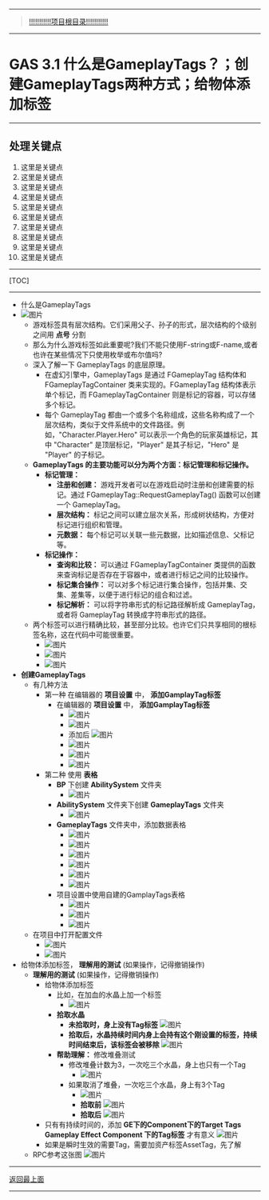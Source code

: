 ___________________________________________________________________________________________
> [!!!!!!!!!!!项目根目录!!!!!!!!!!!](./!!!!!!!!!!!项目目录!!!!!!!!!!!.md)

___________________________________________________________________________________________

# GAS 3.1 什么是GameplayTags？；创建GameplayTags两种方式；给物体添加标签
___________________________________________________________________________________________
## 处理关键点
1. 这里是关键点
2. 这里是关键点
3. 这里是关键点
4. 这里是关键点
5. 这里是关键点
6. 这里是关键点
7. 这里是关键点
8. 这里是关键点
9. 这里是关键点
10. 这里是关键点
___________________________________________________________________________________________

[TOC]

___________________________________________________________________________________________

- 什么是GameplayTags 
- ![图片](https://github.com/liyunlong618/MyNote/blob/master/%E8%99%9A%E5%B9%BBC++/%E6%A8%A1%E5%9D%97/GAS/GAS%E7%AC%AC%E4%BA%8C%E5%AD%A3-%E6%9A%97%E9%BB%91%E7%A0%B4%E5%9D%8F%E7%A5%9ELike%E6%B8%B8%E6%88%8F/%E9%85%8D%E5%9B%BE/GAS_3.1/GAS%203.1%20%E4%BB%80%E4%B9%88%E6%98%AFGameplayTags%EF%BC%9F%EF%BC%9B%E5%88%9B%E5%BB%BAGameplayTags%E4%B8%A4%E7%A7%8D%E6%96%B9%E5%BC%8F%EF%BC%9B%E7%BB%99%E7%89%A9%E4%BD%93%E6%B7%BB%E5%8A%A0%E6%A0%87%E7%AD%BE-%E5%B9%95%E5%B8%83%E5%9B%BE%E7%89%87-977836-567347.png?raw=true)
    - 游戏标签具有层次结构。它们采用父子、孙子的形式，层次结构的个级别之间用 **点号** 分割
    - 那么为什么游戏标签如此重要呢?我们不能只使用F-string或F-name,或者也许在某些情况下只使用枚举或布尔值吗?
    - 深入了解一下 GameplayTags 的底层原理。
        - 在虚幻引擎中，GameplayTags 是通过 FGameplayTag 结构体和 FGameplayTagContainer 类来实现的。FGameplayTag 结构体表示单个标记，而 FGameplayTagContainer 则是标记的容器，可以存储多个标记。
        - 每个 GameplayTag 都由一个或多个名称组成，这些名称构成了一个层次结构，类似于文件系统中的文件路径。例如，"Character.Player.Hero" 可以表示一个角色的玩家英雄标记，其中 "Character" 是顶层标记，"Player" 是其子标记，"Hero" 是 "Player" 的子标记。
    - **GameplayTags 的主要功能可以分为两个方面：标记管理和标记操作。**
        - **标记管理：**
            - **注册和创建：** 游戏开发者可以在游戏启动时注册和创建需要的标记。通过 FGameplayTag::RequestGameplayTag() 函数可以创建一个 GameplayTag。
            - **层次结构：** 标记之间可以建立层次关系，形成树状结构，方便对标记进行组织和管理。
            - **元数据：** 每个标记可以关联一些元数据，比如描述信息、父标记等。
        - **标记操作：**
            - **查询和比较：** 可以通过 FGameplayTagContainer 类提供的函数来查询标记是否存在于容器中，或者进行标记之间的比较操作。
            - **标记集合操作：** 可以对多个标记进行集合操作，包括并集、交集、差集等，以便于进行标记的组合和过滤。
            - **标记解析：** 可以将字符串形式的标记路径解析成 GameplayTag，或者将 GameplayTag 转换成字符串形式的路径。
    - 两个标签可以进行精确比较，甚至部分比较。也许它们只共享相同的根标签名称，这在代码中可能很重要。
        -  ![图片](https://github.com/liyunlong618/MyNote/blob/master/%E8%99%9A%E5%B9%BBC++/%E6%A8%A1%E5%9D%97/GAS/GAS%E7%AC%AC%E4%BA%8C%E5%AD%A3-%E6%9A%97%E9%BB%91%E7%A0%B4%E5%9D%8F%E7%A5%9ELike%E6%B8%B8%E6%88%8F/%E9%85%8D%E5%9B%BE/GAS_3.1/GAS%203.1%20%E4%BB%80%E4%B9%88%E6%98%AFGameplayTags%EF%BC%9F%EF%BC%9B%E5%88%9B%E5%BB%BAGameplayTags%E4%B8%A4%E7%A7%8D%E6%96%B9%E5%BC%8F%EF%BC%9B%E7%BB%99%E7%89%A9%E4%BD%93%E6%B7%BB%E5%8A%A0%E6%A0%87%E7%AD%BE-%E5%B9%95%E5%B8%83%E5%9B%BE%E7%89%87-287284-620511.png?raw=true)
        -  ![图片](https://github.com/liyunlong618/MyNote/blob/master/%E8%99%9A%E5%B9%BBC++/%E6%A8%A1%E5%9D%97/GAS/GAS%E7%AC%AC%E4%BA%8C%E5%AD%A3-%E6%9A%97%E9%BB%91%E7%A0%B4%E5%9D%8F%E7%A5%9ELike%E6%B8%B8%E6%88%8F/%E9%85%8D%E5%9B%BE/GAS_3.1/GAS%203.1%20%E4%BB%80%E4%B9%88%E6%98%AFGameplayTags%EF%BC%9F%EF%BC%9B%E5%88%9B%E5%BB%BAGameplayTags%E4%B8%A4%E7%A7%8D%E6%96%B9%E5%BC%8F%EF%BC%9B%E7%BB%99%E7%89%A9%E4%BD%93%E6%B7%BB%E5%8A%A0%E6%A0%87%E7%AD%BE-%E5%B9%95%E5%B8%83%E5%9B%BE%E7%89%87-125188-983981.png?raw=true)
        -  ![图片](https://github.com/liyunlong618/MyNote/blob/master/%E8%99%9A%E5%B9%BBC++/%E6%A8%A1%E5%9D%97/GAS/GAS%E7%AC%AC%E4%BA%8C%E5%AD%A3-%E6%9A%97%E9%BB%91%E7%A0%B4%E5%9D%8F%E7%A5%9ELike%E6%B8%B8%E6%88%8F/%E9%85%8D%E5%9B%BE/GAS_3.1/GAS%203.1%20%E4%BB%80%E4%B9%88%E6%98%AFGameplayTags%EF%BC%9F%EF%BC%9B%E5%88%9B%E5%BB%BAGameplayTags%E4%B8%A4%E7%A7%8D%E6%96%B9%E5%BC%8F%EF%BC%9B%E7%BB%99%E7%89%A9%E4%BD%93%E6%B7%BB%E5%8A%A0%E6%A0%87%E7%AD%BE-%E5%B9%95%E5%B8%83%E5%9B%BE%E7%89%87-444596-69816.png?raw=true)
- **创建GameplayTags**
    - 有几种方法
        - 第一种 在编辑器的 **项目设置** 中， **添加GamplayTag标签**
            - 在编辑器的 **项目设置** 中， **添加GamplayTag标签**
                -  ![图片](https://github.com/liyunlong618/MyNote/blob/master/%E8%99%9A%E5%B9%BBC++/%E6%A8%A1%E5%9D%97/GAS/GAS%E7%AC%AC%E4%BA%8C%E5%AD%A3-%E6%9A%97%E9%BB%91%E7%A0%B4%E5%9D%8F%E7%A5%9ELike%E6%B8%B8%E6%88%8F/%E9%85%8D%E5%9B%BE/GAS_3.1/GAS%203.1%20%E4%BB%80%E4%B9%88%E6%98%AFGameplayTags%EF%BC%9F%EF%BC%9B%E5%88%9B%E5%BB%BAGameplayTags%E4%B8%A4%E7%A7%8D%E6%96%B9%E5%BC%8F%EF%BC%9B%E7%BB%99%E7%89%A9%E4%BD%93%E6%B7%BB%E5%8A%A0%E6%A0%87%E7%AD%BE-%E5%B9%95%E5%B8%83%E5%9B%BE%E7%89%87-476031-313668.png?raw=true)
                -  ![图片](https://github.com/liyunlong618/MyNote/blob/master/%E8%99%9A%E5%B9%BBC++/%E6%A8%A1%E5%9D%97/GAS/GAS%E7%AC%AC%E4%BA%8C%E5%AD%A3-%E6%9A%97%E9%BB%91%E7%A0%B4%E5%9D%8F%E7%A5%9ELike%E6%B8%B8%E6%88%8F/%E9%85%8D%E5%9B%BE/GAS_3.1/GAS%203.1%20%E4%BB%80%E4%B9%88%E6%98%AFGameplayTags%EF%BC%9F%EF%BC%9B%E5%88%9B%E5%BB%BAGameplayTags%E4%B8%A4%E7%A7%8D%E6%96%B9%E5%BC%8F%EF%BC%9B%E7%BB%99%E7%89%A9%E4%BD%93%E6%B7%BB%E5%8A%A0%E6%A0%87%E7%AD%BE-%E5%B9%95%E5%B8%83%E5%9B%BE%E7%89%87-138446-208989.png?raw=true)
                - 添加后 ![图片](https://github.com/liyunlong618/MyNote/blob/master/%E8%99%9A%E5%B9%BBC++/%E6%A8%A1%E5%9D%97/GAS/GAS%E7%AC%AC%E4%BA%8C%E5%AD%A3-%E6%9A%97%E9%BB%91%E7%A0%B4%E5%9D%8F%E7%A5%9ELike%E6%B8%B8%E6%88%8F/%E9%85%8D%E5%9B%BE/GAS_3.1/GAS%203.1%20%E4%BB%80%E4%B9%88%E6%98%AFGameplayTags%EF%BC%9F%EF%BC%9B%E5%88%9B%E5%BB%BAGameplayTags%E4%B8%A4%E7%A7%8D%E6%96%B9%E5%BC%8F%EF%BC%9B%E7%BB%99%E7%89%A9%E4%BD%93%E6%B7%BB%E5%8A%A0%E6%A0%87%E7%AD%BE-%E5%B9%95%E5%B8%83%E5%9B%BE%E7%89%87-471140-480224.png?raw=true)
                -  ![图片](https://github.com/liyunlong618/MyNote/blob/master/%E8%99%9A%E5%B9%BBC++/%E6%A8%A1%E5%9D%97/GAS/GAS%E7%AC%AC%E4%BA%8C%E5%AD%A3-%E6%9A%97%E9%BB%91%E7%A0%B4%E5%9D%8F%E7%A5%9ELike%E6%B8%B8%E6%88%8F/%E9%85%8D%E5%9B%BE/GAS_3.1/GAS%203.1%20%E4%BB%80%E4%B9%88%E6%98%AFGameplayTags%EF%BC%9F%EF%BC%9B%E5%88%9B%E5%BB%BAGameplayTags%E4%B8%A4%E7%A7%8D%E6%96%B9%E5%BC%8F%EF%BC%9B%E7%BB%99%E7%89%A9%E4%BD%93%E6%B7%BB%E5%8A%A0%E6%A0%87%E7%AD%BE-%E5%B9%95%E5%B8%83%E5%9B%BE%E7%89%87-391491-235380.png?raw=true)
                -  ![图片](https://github.com/liyunlong618/MyNote/blob/master/%E8%99%9A%E5%B9%BBC++/%E6%A8%A1%E5%9D%97/GAS/GAS%E7%AC%AC%E4%BA%8C%E5%AD%A3-%E6%9A%97%E9%BB%91%E7%A0%B4%E5%9D%8F%E7%A5%9ELike%E6%B8%B8%E6%88%8F/%E9%85%8D%E5%9B%BE/GAS_3.1/GAS%203.1%20%E4%BB%80%E4%B9%88%E6%98%AFGameplayTags%EF%BC%9F%EF%BC%9B%E5%88%9B%E5%BB%BAGameplayTags%E4%B8%A4%E7%A7%8D%E6%96%B9%E5%BC%8F%EF%BC%9B%E7%BB%99%E7%89%A9%E4%BD%93%E6%B7%BB%E5%8A%A0%E6%A0%87%E7%AD%BE-%E5%B9%95%E5%B8%83%E5%9B%BE%E7%89%87-389900-2036.png?raw=true)
                -  ![图片](https://github.com/liyunlong618/MyNote/blob/master/%E8%99%9A%E5%B9%BBC++/%E6%A8%A1%E5%9D%97/GAS/GAS%E7%AC%AC%E4%BA%8C%E5%AD%A3-%E6%9A%97%E9%BB%91%E7%A0%B4%E5%9D%8F%E7%A5%9ELike%E6%B8%B8%E6%88%8F/%E9%85%8D%E5%9B%BE/GAS_3.1/GAS%203.1%20%E4%BB%80%E4%B9%88%E6%98%AFGameplayTags%EF%BC%9F%EF%BC%9B%E5%88%9B%E5%BB%BAGameplayTags%E4%B8%A4%E7%A7%8D%E6%96%B9%E5%BC%8F%EF%BC%9B%E7%BB%99%E7%89%A9%E4%BD%93%E6%B7%BB%E5%8A%A0%E6%A0%87%E7%AD%BE-%E5%B9%95%E5%B8%83%E5%9B%BE%E7%89%87-524022-987358.png?raw=true)
        - 第二种 使用 **表格**
            - **BP** 下创建 **AbilitySystem** 文件夹
                -  ![图片](https://github.com/liyunlong618/MyNote/blob/master/%E8%99%9A%E5%B9%BBC++/%E6%A8%A1%E5%9D%97/GAS/GAS%E7%AC%AC%E4%BA%8C%E5%AD%A3-%E6%9A%97%E9%BB%91%E7%A0%B4%E5%9D%8F%E7%A5%9ELike%E6%B8%B8%E6%88%8F/%E9%85%8D%E5%9B%BE/GAS_3.1/GAS%203.1%20%E4%BB%80%E4%B9%88%E6%98%AFGameplayTags%EF%BC%9F%EF%BC%9B%E5%88%9B%E5%BB%BAGameplayTags%E4%B8%A4%E7%A7%8D%E6%96%B9%E5%BC%8F%EF%BC%9B%E7%BB%99%E7%89%A9%E4%BD%93%E6%B7%BB%E5%8A%A0%E6%A0%87%E7%AD%BE-%E5%B9%95%E5%B8%83%E5%9B%BE%E7%89%87-860045-9652.png?raw=true)
            - **AbilitySystem** 文件夹下创建 **GameplayTags** 文件夹
                -  ![图片](https://github.com/liyunlong618/MyNote/blob/master/%E8%99%9A%E5%B9%BBC++/%E6%A8%A1%E5%9D%97/GAS/GAS%E7%AC%AC%E4%BA%8C%E5%AD%A3-%E6%9A%97%E9%BB%91%E7%A0%B4%E5%9D%8F%E7%A5%9ELike%E6%B8%B8%E6%88%8F/%E9%85%8D%E5%9B%BE/GAS_3.1/GAS%203.1%20%E4%BB%80%E4%B9%88%E6%98%AFGameplayTags%EF%BC%9F%EF%BC%9B%E5%88%9B%E5%BB%BAGameplayTags%E4%B8%A4%E7%A7%8D%E6%96%B9%E5%BC%8F%EF%BC%9B%E7%BB%99%E7%89%A9%E4%BD%93%E6%B7%BB%E5%8A%A0%E6%A0%87%E7%AD%BE-%E5%B9%95%E5%B8%83%E5%9B%BE%E7%89%87-493953-526254.png?raw=true)
            - **GameplayTags** 文件夹中，添加数据表格
                -  ![图片](https://github.com/liyunlong618/MyNote/blob/master/%E8%99%9A%E5%B9%BBC++/%E6%A8%A1%E5%9D%97/GAS/GAS%E7%AC%AC%E4%BA%8C%E5%AD%A3-%E6%9A%97%E9%BB%91%E7%A0%B4%E5%9D%8F%E7%A5%9ELike%E6%B8%B8%E6%88%8F/%E9%85%8D%E5%9B%BE/GAS_3.1/GAS%203.1%20%E4%BB%80%E4%B9%88%E6%98%AFGameplayTags%EF%BC%9F%EF%BC%9B%E5%88%9B%E5%BB%BAGameplayTags%E4%B8%A4%E7%A7%8D%E6%96%B9%E5%BC%8F%EF%BC%9B%E7%BB%99%E7%89%A9%E4%BD%93%E6%B7%BB%E5%8A%A0%E6%A0%87%E7%AD%BE-%E5%B9%95%E5%B8%83%E5%9B%BE%E7%89%87-491467-549912.png?raw=true)
                -  ![图片](https://github.com/liyunlong618/MyNote/blob/master/%E8%99%9A%E5%B9%BBC++/%E6%A8%A1%E5%9D%97/GAS/GAS%E7%AC%AC%E4%BA%8C%E5%AD%A3-%E6%9A%97%E9%BB%91%E7%A0%B4%E5%9D%8F%E7%A5%9ELike%E6%B8%B8%E6%88%8F/%E9%85%8D%E5%9B%BE/GAS_3.1/GAS%203.1%20%E4%BB%80%E4%B9%88%E6%98%AFGameplayTags%EF%BC%9F%EF%BC%9B%E5%88%9B%E5%BB%BAGameplayTags%E4%B8%A4%E7%A7%8D%E6%96%B9%E5%BC%8F%EF%BC%9B%E7%BB%99%E7%89%A9%E4%BD%93%E6%B7%BB%E5%8A%A0%E6%A0%87%E7%AD%BE-%E5%B9%95%E5%B8%83%E5%9B%BE%E7%89%87-163058-452606.png?raw=true)
                -  ![图片](https://github.com/liyunlong618/MyNote/blob/master/%E8%99%9A%E5%B9%BBC++/%E6%A8%A1%E5%9D%97/GAS/GAS%E7%AC%AC%E4%BA%8C%E5%AD%A3-%E6%9A%97%E9%BB%91%E7%A0%B4%E5%9D%8F%E7%A5%9ELike%E6%B8%B8%E6%88%8F/%E9%85%8D%E5%9B%BE/GAS_3.1/GAS%203.1%20%E4%BB%80%E4%B9%88%E6%98%AFGameplayTags%EF%BC%9F%EF%BC%9B%E5%88%9B%E5%BB%BAGameplayTags%E4%B8%A4%E7%A7%8D%E6%96%B9%E5%BC%8F%EF%BC%9B%E7%BB%99%E7%89%A9%E4%BD%93%E6%B7%BB%E5%8A%A0%E6%A0%87%E7%AD%BE-%E5%B9%95%E5%B8%83%E5%9B%BE%E7%89%87-844642-413516.png?raw=true)
                -  ![图片](https://github.com/liyunlong618/MyNote/blob/master/%E8%99%9A%E5%B9%BBC++/%E6%A8%A1%E5%9D%97/GAS/GAS%E7%AC%AC%E4%BA%8C%E5%AD%A3-%E6%9A%97%E9%BB%91%E7%A0%B4%E5%9D%8F%E7%A5%9ELike%E6%B8%B8%E6%88%8F/%E9%85%8D%E5%9B%BE/GAS_3.1/GAS%203.1%20%E4%BB%80%E4%B9%88%E6%98%AFGameplayTags%EF%BC%9F%EF%BC%9B%E5%88%9B%E5%BB%BAGameplayTags%E4%B8%A4%E7%A7%8D%E6%96%B9%E5%BC%8F%EF%BC%9B%E7%BB%99%E7%89%A9%E4%BD%93%E6%B7%BB%E5%8A%A0%E6%A0%87%E7%AD%BE-%E5%B9%95%E5%B8%83%E5%9B%BE%E7%89%87-518630-953758.png?raw=true)
                -  ![图片](https://github.com/liyunlong618/MyNote/blob/master/%E8%99%9A%E5%B9%BBC++/%E6%A8%A1%E5%9D%97/GAS/GAS%E7%AC%AC%E4%BA%8C%E5%AD%A3-%E6%9A%97%E9%BB%91%E7%A0%B4%E5%9D%8F%E7%A5%9ELike%E6%B8%B8%E6%88%8F/%E9%85%8D%E5%9B%BE/GAS_3.1/GAS%203.1%20%E4%BB%80%E4%B9%88%E6%98%AFGameplayTags%EF%BC%9F%EF%BC%9B%E5%88%9B%E5%BB%BAGameplayTags%E4%B8%A4%E7%A7%8D%E6%96%B9%E5%BC%8F%EF%BC%9B%E7%BB%99%E7%89%A9%E4%BD%93%E6%B7%BB%E5%8A%A0%E6%A0%87%E7%AD%BE-%E5%B9%95%E5%B8%83%E5%9B%BE%E7%89%87-948103-867766.png?raw=true)
                -  ![图片](https://github.com/liyunlong618/MyNote/blob/master/%E8%99%9A%E5%B9%BBC++/%E6%A8%A1%E5%9D%97/GAS/GAS%E7%AC%AC%E4%BA%8C%E5%AD%A3-%E6%9A%97%E9%BB%91%E7%A0%B4%E5%9D%8F%E7%A5%9ELike%E6%B8%B8%E6%88%8F/%E9%85%8D%E5%9B%BE/GAS_3.1/GAS%203.1%20%E4%BB%80%E4%B9%88%E6%98%AFGameplayTags%EF%BC%9F%EF%BC%9B%E5%88%9B%E5%BB%BAGameplayTags%E4%B8%A4%E7%A7%8D%E6%96%B9%E5%BC%8F%EF%BC%9B%E7%BB%99%E7%89%A9%E4%BD%93%E6%B7%BB%E5%8A%A0%E6%A0%87%E7%AD%BE-%E5%B9%95%E5%B8%83%E5%9B%BE%E7%89%87-354690-780860.png?raw=true)
            - 项目设置中使用自建的GamplayTags表格
                -  ![图片](https://github.com/liyunlong618/MyNote/blob/master/%E8%99%9A%E5%B9%BBC++/%E6%A8%A1%E5%9D%97/GAS/GAS%E7%AC%AC%E4%BA%8C%E5%AD%A3-%E6%9A%97%E9%BB%91%E7%A0%B4%E5%9D%8F%E7%A5%9ELike%E6%B8%B8%E6%88%8F/%E9%85%8D%E5%9B%BE/GAS_3.1/GAS%203.1%20%E4%BB%80%E4%B9%88%E6%98%AFGameplayTags%EF%BC%9F%EF%BC%9B%E5%88%9B%E5%BB%BAGameplayTags%E4%B8%A4%E7%A7%8D%E6%96%B9%E5%BC%8F%EF%BC%9B%E7%BB%99%E7%89%A9%E4%BD%93%E6%B7%BB%E5%8A%A0%E6%A0%87%E7%AD%BE-%E5%B9%95%E5%B8%83%E5%9B%BE%E7%89%87-851600-837116.png?raw=true)
                -  ![图片](https://github.com/liyunlong618/MyNote/blob/master/%E8%99%9A%E5%B9%BBC++/%E6%A8%A1%E5%9D%97/GAS/GAS%E7%AC%AC%E4%BA%8C%E5%AD%A3-%E6%9A%97%E9%BB%91%E7%A0%B4%E5%9D%8F%E7%A5%9ELike%E6%B8%B8%E6%88%8F/%E9%85%8D%E5%9B%BE/GAS_3.1/GAS%203.1%20%E4%BB%80%E4%B9%88%E6%98%AFGameplayTags%EF%BC%9F%EF%BC%9B%E5%88%9B%E5%BB%BAGameplayTags%E4%B8%A4%E7%A7%8D%E6%96%B9%E5%BC%8F%EF%BC%9B%E7%BB%99%E7%89%A9%E4%BD%93%E6%B7%BB%E5%8A%A0%E6%A0%87%E7%AD%BE-%E5%B9%95%E5%B8%83%E5%9B%BE%E7%89%87-730970-758902.png?raw=true)
                -  ![图片](https://github.com/liyunlong618/MyNote/blob/master/%E8%99%9A%E5%B9%BBC++/%E6%A8%A1%E5%9D%97/GAS/GAS%E7%AC%AC%E4%BA%8C%E5%AD%A3-%E6%9A%97%E9%BB%91%E7%A0%B4%E5%9D%8F%E7%A5%9ELike%E6%B8%B8%E6%88%8F/%E9%85%8D%E5%9B%BE/GAS_3.1/GAS%203.1%20%E4%BB%80%E4%B9%88%E6%98%AFGameplayTags%EF%BC%9F%EF%BC%9B%E5%88%9B%E5%BB%BAGameplayTags%E4%B8%A4%E7%A7%8D%E6%96%B9%E5%BC%8F%EF%BC%9B%E7%BB%99%E7%89%A9%E4%BD%93%E6%B7%BB%E5%8A%A0%E6%A0%87%E7%AD%BE-%E5%B9%95%E5%B8%83%E5%9B%BE%E7%89%87-631821-561960.png?raw=true)
    - 在项目中打开配置文件
        -  ![图片](https://github.com/liyunlong618/MyNote/blob/master/%E8%99%9A%E5%B9%BBC++/%E6%A8%A1%E5%9D%97/GAS/GAS%E7%AC%AC%E4%BA%8C%E5%AD%A3-%E6%9A%97%E9%BB%91%E7%A0%B4%E5%9D%8F%E7%A5%9ELike%E6%B8%B8%E6%88%8F/%E9%85%8D%E5%9B%BE/GAS_3.1/GAS%203.1%20%E4%BB%80%E4%B9%88%E6%98%AFGameplayTags%EF%BC%9F%EF%BC%9B%E5%88%9B%E5%BB%BAGameplayTags%E4%B8%A4%E7%A7%8D%E6%96%B9%E5%BC%8F%EF%BC%9B%E7%BB%99%E7%89%A9%E4%BD%93%E6%B7%BB%E5%8A%A0%E6%A0%87%E7%AD%BE-%E5%B9%95%E5%B8%83%E5%9B%BE%E7%89%87-900911-484275.png?raw=true)
        -  ![图片](https://github.com/liyunlong618/MyNote/blob/master/%E8%99%9A%E5%B9%BBC++/%E6%A8%A1%E5%9D%97/GAS/GAS%E7%AC%AC%E4%BA%8C%E5%AD%A3-%E6%9A%97%E9%BB%91%E7%A0%B4%E5%9D%8F%E7%A5%9ELike%E6%B8%B8%E6%88%8F/%E9%85%8D%E5%9B%BE/GAS_3.1/GAS%203.1%20%E4%BB%80%E4%B9%88%E6%98%AFGameplayTags%EF%BC%9F%EF%BC%9B%E5%88%9B%E5%BB%BAGameplayTags%E4%B8%A4%E7%A7%8D%E6%96%B9%E5%BC%8F%EF%BC%9B%E7%BB%99%E7%89%A9%E4%BD%93%E6%B7%BB%E5%8A%A0%E6%A0%87%E7%AD%BE-%E5%B9%95%E5%B8%83%E5%9B%BE%E7%89%87-395591-569251.png?raw=true)
- 给物体添加标签， **理解用的测试** (如果操作，记得撤销操作)
    - **理解用的测试** (如果操作，记得撤销操作)
        - 给物体添加标签
            - 比如，在加血的水晶上加一个标签
                -  ![图片](https://github.com/liyunlong618/MyNote/blob/master/%E8%99%9A%E5%B9%BBC++/%E6%A8%A1%E5%9D%97/GAS/GAS%E7%AC%AC%E4%BA%8C%E5%AD%A3-%E6%9A%97%E9%BB%91%E7%A0%B4%E5%9D%8F%E7%A5%9ELike%E6%B8%B8%E6%88%8F/%E9%85%8D%E5%9B%BE/GAS_3.1/GAS%203.1%20%E4%BB%80%E4%B9%88%E6%98%AFGameplayTags%EF%BC%9F%EF%BC%9B%E5%88%9B%E5%BB%BAGameplayTags%E4%B8%A4%E7%A7%8D%E6%96%B9%E5%BC%8F%EF%BC%9B%E7%BB%99%E7%89%A9%E4%BD%93%E6%B7%BB%E5%8A%A0%E6%A0%87%E7%AD%BE-%E5%B9%95%E5%B8%83%E5%9B%BE%E7%89%87-816784-408608.png?raw=true)
            - **拾取水晶**
                - **未拾取时，身上没有Tag标签** ![图片](https://github.com/liyunlong618/MyNote/blob/master/%E8%99%9A%E5%B9%BBC++/%E6%A8%A1%E5%9D%97/GAS/GAS%E7%AC%AC%E4%BA%8C%E5%AD%A3-%E6%9A%97%E9%BB%91%E7%A0%B4%E5%9D%8F%E7%A5%9ELike%E6%B8%B8%E6%88%8F/%E9%85%8D%E5%9B%BE/GAS_3.1/GAS%203.1%20%E4%BB%80%E4%B9%88%E6%98%AFGameplayTags%EF%BC%9F%EF%BC%9B%E5%88%9B%E5%BB%BAGameplayTags%E4%B8%A4%E7%A7%8D%E6%96%B9%E5%BC%8F%EF%BC%9B%E7%BB%99%E7%89%A9%E4%BD%93%E6%B7%BB%E5%8A%A0%E6%A0%87%E7%AD%BE-%E5%B9%95%E5%B8%83%E5%9B%BE%E7%89%87-971241-669442.png?raw=true)
                - **拾取后，水晶持续时间内身上会持有这个刚设置的标签，持续时间结束后，该标签会被移除** ![图片](https://github.com/liyunlong618/MyNote/blob/master/%E8%99%9A%E5%B9%BBC++/%E6%A8%A1%E5%9D%97/GAS/GAS%E7%AC%AC%E4%BA%8C%E5%AD%A3-%E6%9A%97%E9%BB%91%E7%A0%B4%E5%9D%8F%E7%A5%9ELike%E6%B8%B8%E6%88%8F/%E9%85%8D%E5%9B%BE/GAS_3.1/GAS%203.1%20%E4%BB%80%E4%B9%88%E6%98%AFGameplayTags%EF%BC%9F%EF%BC%9B%E5%88%9B%E5%BB%BAGameplayTags%E4%B8%A4%E7%A7%8D%E6%96%B9%E5%BC%8F%EF%BC%9B%E7%BB%99%E7%89%A9%E4%BD%93%E6%B7%BB%E5%8A%A0%E6%A0%87%E7%AD%BE-%E5%B9%95%E5%B8%83%E5%9B%BE%E7%89%87-576545-970822.png?raw=true)
            - **帮助理解：** 修改堆叠测试
                - 修改堆叠计数为3，一次吃三个水晶，身上也只有一个Tag
                    -  ![图片](https://github.com/liyunlong618/MyNote/blob/master/%E8%99%9A%E5%B9%BBC++/%E6%A8%A1%E5%9D%97/GAS/GAS%E7%AC%AC%E4%BA%8C%E5%AD%A3-%E6%9A%97%E9%BB%91%E7%A0%B4%E5%9D%8F%E7%A5%9ELike%E6%B8%B8%E6%88%8F/%E9%85%8D%E5%9B%BE/GAS_3.1/GAS%203.1%20%E4%BB%80%E4%B9%88%E6%98%AFGameplayTags%EF%BC%9F%EF%BC%9B%E5%88%9B%E5%BB%BAGameplayTags%E4%B8%A4%E7%A7%8D%E6%96%B9%E5%BC%8F%EF%BC%9B%E7%BB%99%E7%89%A9%E4%BD%93%E6%B7%BB%E5%8A%A0%E6%A0%87%E7%AD%BE-%E5%B9%95%E5%B8%83%E5%9B%BE%E7%89%87-717493-797127.png?raw=true)
                - 如果取消了堆叠，一次吃三个水晶，身上有3个Tag
                    -  ![图片](https://github.com/liyunlong618/MyNote/blob/master/%E8%99%9A%E5%B9%BBC++/%E6%A8%A1%E5%9D%97/GAS/GAS%E7%AC%AC%E4%BA%8C%E5%AD%A3-%E6%9A%97%E9%BB%91%E7%A0%B4%E5%9D%8F%E7%A5%9ELike%E6%B8%B8%E6%88%8F/%E9%85%8D%E5%9B%BE/GAS_3.1/GAS%203.1%20%E4%BB%80%E4%B9%88%E6%98%AFGameplayTags%EF%BC%9F%EF%BC%9B%E5%88%9B%E5%BB%BAGameplayTags%E4%B8%A4%E7%A7%8D%E6%96%B9%E5%BC%8F%EF%BC%9B%E7%BB%99%E7%89%A9%E4%BD%93%E6%B7%BB%E5%8A%A0%E6%A0%87%E7%AD%BE-%E5%B9%95%E5%B8%83%E5%9B%BE%E7%89%87-841468-428019.png?raw=true)
                    - **拾取前** ![图片](https://github.com/liyunlong618/MyNote/blob/master/%E8%99%9A%E5%B9%BBC++/%E6%A8%A1%E5%9D%97/GAS/GAS%E7%AC%AC%E4%BA%8C%E5%AD%A3-%E6%9A%97%E9%BB%91%E7%A0%B4%E5%9D%8F%E7%A5%9ELike%E6%B8%B8%E6%88%8F/%E9%85%8D%E5%9B%BE/GAS_3.1/GAS%203.1%20%E4%BB%80%E4%B9%88%E6%98%AFGameplayTags%EF%BC%9F%EF%BC%9B%E5%88%9B%E5%BB%BAGameplayTags%E4%B8%A4%E7%A7%8D%E6%96%B9%E5%BC%8F%EF%BC%9B%E7%BB%99%E7%89%A9%E4%BD%93%E6%B7%BB%E5%8A%A0%E6%A0%87%E7%AD%BE-%E5%B9%95%E5%B8%83%E5%9B%BE%E7%89%87-555951-893254.png?raw=true)
                    - **拾取后** ![图片](https://github.com/liyunlong618/MyNote/blob/master/%E8%99%9A%E5%B9%BBC++/%E6%A8%A1%E5%9D%97/GAS/GAS%E7%AC%AC%E4%BA%8C%E5%AD%A3-%E6%9A%97%E9%BB%91%E7%A0%B4%E5%9D%8F%E7%A5%9ELike%E6%B8%B8%E6%88%8F/%E9%85%8D%E5%9B%BE/GAS_3.1/GAS%203.1%20%E4%BB%80%E4%B9%88%E6%98%AFGameplayTags%EF%BC%9F%EF%BC%9B%E5%88%9B%E5%BB%BAGameplayTags%E4%B8%A4%E7%A7%8D%E6%96%B9%E5%BC%8F%EF%BC%9B%E7%BB%99%E7%89%A9%E4%BD%93%E6%B7%BB%E5%8A%A0%E6%A0%87%E7%AD%BE-%E5%B9%95%E5%B8%83%E5%9B%BE%E7%89%87-235327-422617.png?raw=true)
        - 只有有持续时间的，添加 **GE下的Component下的Target Tags Gameplay Effect Component 下的Tag标签** 才有意义 ![图片](https://github.com/liyunlong618/MyNote/blob/master/%E8%99%9A%E5%B9%BBC++/%E6%A8%A1%E5%9D%97/GAS/GAS%E7%AC%AC%E4%BA%8C%E5%AD%A3-%E6%9A%97%E9%BB%91%E7%A0%B4%E5%9D%8F%E7%A5%9ELike%E6%B8%B8%E6%88%8F/%E9%85%8D%E5%9B%BE/GAS_3.1/GAS%203.1%20%E4%BB%80%E4%B9%88%E6%98%AFGameplayTags%EF%BC%9F%EF%BC%9B%E5%88%9B%E5%BB%BAGameplayTags%E4%B8%A4%E7%A7%8D%E6%96%B9%E5%BC%8F%EF%BC%9B%E7%BB%99%E7%89%A9%E4%BD%93%E6%B7%BB%E5%8A%A0%E6%A0%87%E7%AD%BE-%E5%B9%95%E5%B8%83%E5%9B%BE%E7%89%87-985213-11926.png?raw=true)
        - 如果是瞬时生效的需要Tag，需要加资产标签AssetTag，先了解
    - RPC参考这张图 ![图片](https://github.com/liyunlong618/MyNote/blob/master/%E8%99%9A%E5%B9%BBC++/%E6%A8%A1%E5%9D%97/GAS/GAS%E7%AC%AC%E4%BA%8C%E5%AD%A3-%E6%9A%97%E9%BB%91%E7%A0%B4%E5%9D%8F%E7%A5%9ELike%E6%B8%B8%E6%88%8F/%E9%85%8D%E5%9B%BE/GAS_3.1/GAS%203.1%20%E4%BB%80%E4%B9%88%E6%98%AFGameplayTags%EF%BC%9F%EF%BC%9B%E5%88%9B%E5%BB%BAGameplayTags%E4%B8%A4%E7%A7%8D%E6%96%B9%E5%BC%8F%EF%BC%9B%E7%BB%99%E7%89%A9%E4%BD%93%E6%B7%BB%E5%8A%A0%E6%A0%87%E7%AD%BE-%E5%B9%95%E5%B8%83%E5%9B%BE%E7%89%87-936265-104861.png?raw=true)

___________________________________________________________________________________________

[返回最上面](#处理关键点)
___________________________________________________________________________________________